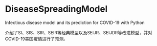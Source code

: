 # DiseaseSpreadingModel
Infectious disease model and its prediction for COVID-19 with Python

介绍了SI、SIS、SIR、SEIR等经典模型以及SEIJR、SEIJDR等改进模型，并对COVID-19美国疫情进行了预测。
